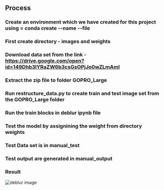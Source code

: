 ## Process

### Create an environment which we have created for this project using = conda create --name <env> --file <this file>

### First create directory - images and weights
### Download data set from the link - https://drive.google.com/open?id=149Dhb3lYRaZW6b3csGsOPjJo0wZLmAmI
### Extract the zip file to folder GOPRO_Large
### Run restructure_data.py to create train and test image set from the GOPRO_Large folder
### Run the train blocks in deblur ipynb file
### Test the model by assignining the weight from directory weights
### Test Data set is in manual_test
### Test output are generated in manual_output

### Result
![deblur image](https://github.com/rgvananth/deblur_image_GAN/blob/master/manual_output/001338.png)
